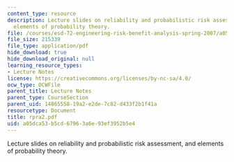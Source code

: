 ```yaml
---
content_type: resource
description: Lecture slides on reliability and probabilistic risk assessment, and
  elements of probability theory.
file: /courses/esd-72-engineering-risk-benefit-analysis-spring-2007/a05dca53b5cd67963a6e93ef3952b5e4_rpra2.pdf
file_size: 215339
file_type: application/pdf
hide_download: true
hide_download_original: null
learning_resource_types:
- Lecture Notes
license: https://creativecommons.org/licenses/by-nc-sa/4.0/
ocw_type: OCWFile
parent_title: Lecture Notes
parent_type: CourseSection
parent_uid: 14865558-19a2-e2de-7c82-d433f2b1f41a
resourcetype: Document
title: rpra2.pdf
uid: a05dca53-b5cd-6796-3a6e-93ef3952b5e4
---
```

Lecture slides on reliability and probabilistic risk assessment, and elements of probability theory.